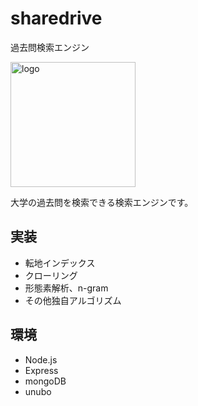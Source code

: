 # sharedrive

過去問検索エンジン

<img src="https://static.face9363.net/static/img/icons/searchdrive.svg" alt="logo" width="200"/>

大学の過去問を検索できる検索エンジンです。

## 実装
- 転地インデックス
- クローリング
- 形態素解析、n-gram
- その他独自アルゴリズム

## 環境
- Node.js
- Express
- mongoDB
- unubo
